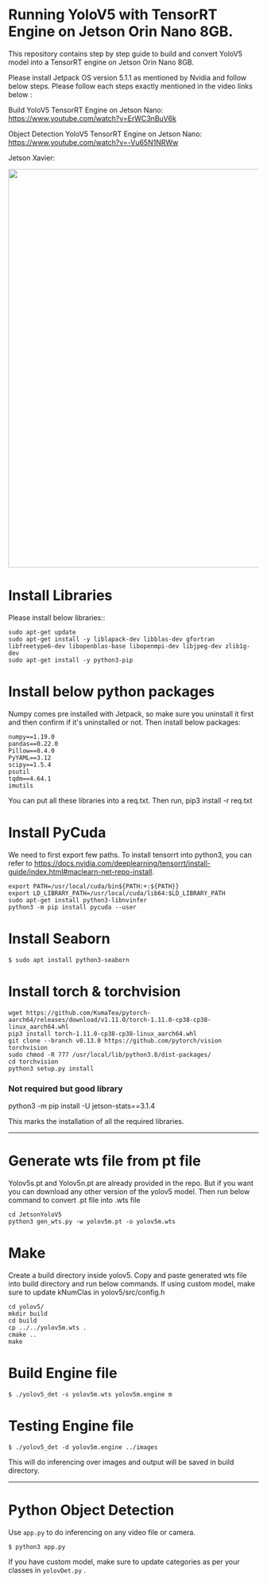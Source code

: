 Running YoloV5 with TensorRT Engine on Jetson Orin Nano 8GB.
==========

This repository contains step by step guide to build and convert YoloV5 model into a TensorRT engine on Jetson Orin Nano 8GB.

Please install Jetpack OS version 5.1.1 as mentioned by Nvidia and follow below steps. Please follow each steps exactly mentioned in the video links below :

Build YoloV5 TensorRT Engine on Jetson Nano: https://www.youtube.com/watch?v=ErWC3nBuV6k

Object Detection YoloV5 TensorRT Engine on Jetson Nano: https://www.youtube.com/watch?v=-Vu65N1NRWw

Jetson Xavier:

<img src="videos/out.jpg" width="800"/>

Install Libraries
=============
Please install below libraries::

    sudo apt-get update
	sudo apt-get install -y liblapack-dev libblas-dev gfortran libfreetype6-dev libopenblas-base libopenmpi-dev libjpeg-dev zlib1g-dev
	sudo apt-get install -y python3-pip
	

Install below python packages
=============
Numpy comes pre installed with Jetpack, so make sure you uninstall it first and then confirm if it's uninstalled or not. Then install below packages:

    numpy==1.19.0
	pandas==0.22.0
	Pillow==8.4.0
	PyYAML==3.12
	scipy==1.5.4
	psutil
	tqdm==4.64.1
	imutils

 You can put all these libraries into a req.txt. Then run, pip3 install -r req.txt

Install PyCuda
=============
We need to first export few paths. To install tensorrt into python3, you can refer to https://docs.nvidia.com/deeplearning/tensorrt/install-guide/index.html#maclearn-net-repo-install.

	export PATH=/usr/local/cuda/bin${PATH:+:${PATH}}
	export LD_LIBRARY_PATH=/usr/local/cuda/lib64:$LD_LIBRARY_PATH
 	sudo apt-get install python3-libnvinfer
	python3 -m pip install pycuda --user
	

Install Seaborn
=============

    $ sudo apt install python3-seaborn
	
Install torch & torchvision
=============

	wget https://github.com/KumaTea/pytorch-aarch64/releases/download/v1.11.0/torch-1.11.0-cp38-cp38-linux_aarch64.whl
	pip3 install torch-1.11.0-cp38-cp38-linux_aarch64.whl
	git clone --branch v0.13.0 https://github.com/pytorch/vision torchvision
	sudo chmod -R 777 /usr/local/lib/python3.8/dist-packages/ 
 	cd torchvision
	python3 setup.py install 
	
### Not required but good library
python3 -m pip install -U jetson-stats==3.1.4

This marks the installation of all the required libraries.

------------------------------------------------------------------------------------------

Generate wts file from pt file
=============
Yolov5s.pt and Yolov5n.pt are already provided in the repo. But if you want you can download any other version of the yolov5 model. Then run below command to convert .pt file into .wts file 

	cd JetsonYoloV5
	python3 gen_wts.py -w yolov5m.pt -o yolov5m.wts
	
Make
=============
Create a build directory inside yolov5. Copy and paste generated wts file into build directory and run below commands. If using custom model, make sure to update kNumClas in yolov5/src/config.h

	cd yolov5/
	mkdir build
	cd build
	cp ../../yolov5m.wts .
	cmake ..
	make 
	
Build Engine file 
=============

    $ ./yolov5_det -s yolov5m.wts yolov5m.engine m
	

Testing Engine file 
=============

	$ ./yolov5_det -d yolov5m.engine ../images
	
This will do inferencing over images and output will be saved in build directory.

-----------------------------------------------------------------------------------------

Python Object Detection
=============
Use `app.py` to do inferencing on any video file or camera.

	$ python3 app.py

If you have custom model, make sure to update categories as per your classes in `yolovDet.py` .

